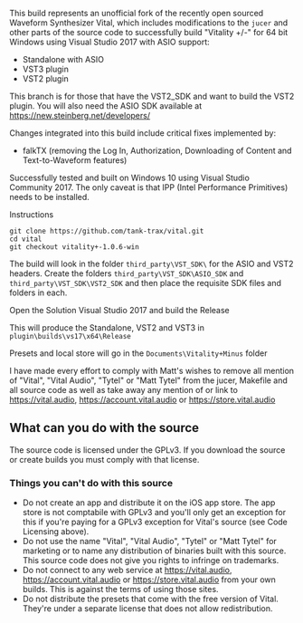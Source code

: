 This build represents an unofficial fork of the recently open sourced Waveform Synthesizer Vital, which includes modifications to the `jucer` and other parts of the source code to successfully build "Vitality +/-" for 64 bit Windows using Visual Studio 2017 with ASIO support:

 - Standalone with ASIO
 - VST3 plugin
 - VST2 plugin

This branch is for those that have the VST2_SDK and want to build the VST2 plugin. You will also need the ASIO SDK available at https://new.steinberg.net/developers/ 

Changes integrated into this build include critical fixes implemented by:

 - falkTX (removing the Log In, Authorization, Downloading of Content and Text-to-Waveform features) 

Successfully tested and built on Windows 10 using Visual Studio Community 2017. The only caveat is that IPP (Intel Performance Primitives) needs to be installed.

Instructions

```
git clone https://github.com/tank-trax/vital.git
cd vital
git checkout vitality+-1.0.6-win
```
The build will look in the folder `third_party\VST_SDK\` for the ASIO and VST2 headers. Create the folders `third_party\VST_SDK\ASIO_SDK` and `third_party\VST_SDK\VST2_SDK` and then place the requisite SDK files and folders in each.

Open the Solution Visual Studio 2017 and build the Release

This will produce the Standalone, VST2 and VST3 in `plugin\builds\vs17\x64\Release`

Presets and local store will go in the `Documents\Vitality+Minus` folder

I have made every effort to comply with Matt's wishes to remove all mention of "Vital", "Vital Audio", "Tytel" or "Matt Tytel" from the jucer, Makefile and all source code as well as take away any mention of or link to https://vital.audio, https://account.vital.audio or https://store.vital.audio

## What can you do with the source
The source code is licensed under the GPLv3. If you download the source or create builds you must comply with that license.

### Things you can't do with this source
 - Do not create an app and distribute it on the iOS app store. The app store is not comptabile with GPLv3 and you'll only get an exception for this if you're paying for a GPLv3 exception for Vital's source (see Code Licensing above).
 - Do not use the name "Vital", "Vital Audio", "Tytel" or "Matt Tytel" for marketing or to name any distribution of binaries built with this source. This source code does not give you rights to infringe on trademarks.
 - Do not connect to any web service at https://vital.audio, https://account.vital.audio or https://store.vital.audio from your own builds. This is against the terms of using those sites.
 - Do not distribute the presets that come with the free version of Vital. They're under a separate license that does not allow redistribution.
```
